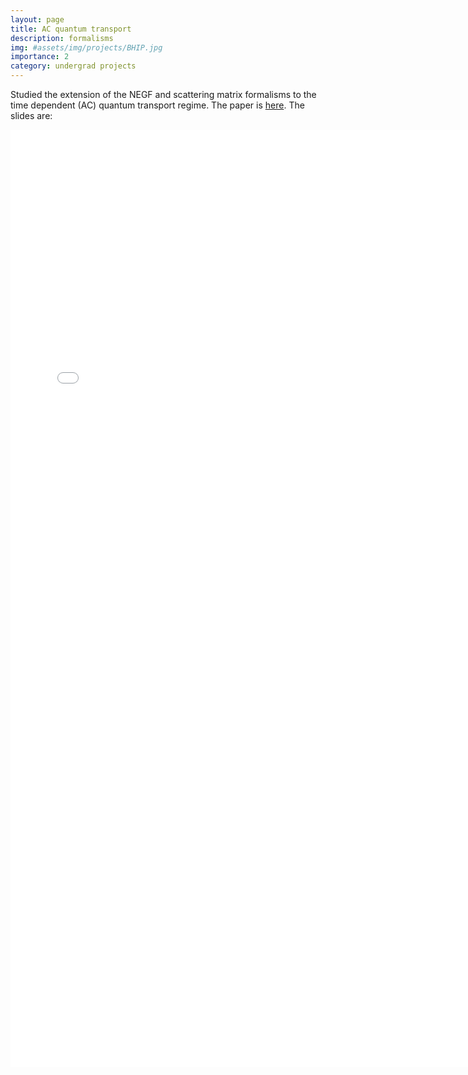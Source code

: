 ```yaml
---
layout: page
title: AC quantum transport
description: formalisms
img: #assets/img/projects/BHIP.jpg
importance: 2
category: undergrad projects
---
```

Studied the extension of the NEGF and scattering matrix formalisms to the time dependent (AC) quantum transport regime. The paper is [here](https://siddhant-midha.github.io/assets/pdf/project_pdf/ac_qt/ACtransportpaper.pdf). The slides are:

<embed src="/assets/pdf/project_pdf/ac_qt/ACtransportslides.pdf" type="application/pdf" width="750" height="1500">

